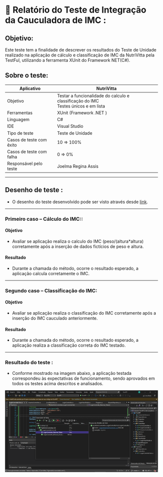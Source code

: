 # 📃 Relatório do Teste de Integração da Cauculadora de IMC :

## **Objetivo**:
Este teste tem a finalidade de descrever os resultados do Teste de Unidade realizado na aplicação de cálculo e classificação de IMC da NutriVitta pela TestFul, utilizando a ferramenta XUnit do Framework NET(C#).

## **Sobre o teste**:

|Aplicativo| NutriVitta |
|----------------|----------|
| Objetivo| Testar a funcionalidade do calculo e classificação do IMC <br> Testes únicos e em lista 
| Ferramentas | XUnit (Framework .NET ) |
| Linguagem | C# |
| IDE| Visual Studio |
| Tipo de teste| Teste de Unidade |
| Casos de teste com êxito| 10 => 100%
| Casos de teste com falha| 0 => 0%
|Responsável pelo teste|Joelma Regina Assis|
---
## **Desenho de teste :**
- O desenho do teste desenvolvido pode ser visto através desde <a href = "https://github.com/joelmaregina/Testes-BackEnd-Senai/blob/master/NutriVitta/TestXUnit/UnitTest1.cs">link</a>.

---
### **Primeiro caso – Cálculo do IMC::**
#### **Objetivo**
- Avaliar se aplicação realiza o calculo do IMC (peso/(altura*altura) corretamente após a inserção de dados fictícios de peso e altura.
#### **Resultado**
- Durante a chamada do método, ocorre o resultado esperado, a aplicação calcula corretamente o IMC.
----
### **Segundo caso – Classificação do IMC:**
#### **Objetivo**
- Avaliar se aplicação realiza o classificação do IMC corretamente após a inserção do IMC cauculado anteriormente.
#### **Resultado**
- Durante a chamada do método, ocorre o resultado esperado, a aplicação realiza a classificação correta do IMC testado.

---
### **Resultado do teste :**

- Conforme mostrado na imagem abaixo, a aplicação testada correspondeu às expectativas de funcionamento, sendo aprovados em todos os testes acima descritos e analisados.

 <img alt= "Printscreen da tela de resultados do teste, mostrando aprovação em todos os casos de teste" src= "https://github.com/joelmaregina/Senai-SQL-API/blob/master/API/img/ResultadoTeste.png"> 
